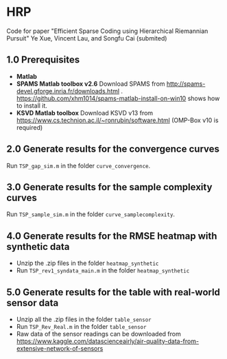 # HRP
Code for paper "Efficient Sparse Coding using Hierarchical Riemannian Pursuit" Ye Xue, Vincent Lau, and Songfu Cai (submited)

## 1.0 Prerequisites
+ **Matlab**
+ **SPAMS Matlab toolbox v2.6**
Download SPAMS from  http://spams-devel.gforge.inria.fr/downloads.html .
https://github.com/xhm1014/spams-matlab-install-on-win10 shows how to install it.
+ **KSVD Matlab toolbox**
Download KSVD v13 from https://www.cs.technion.ac.il/~ronrubin/software.html
(OMP-Box v10 is required)

## 2.0 Generate results for the convergence curves
Run   `TSP_gap_sim.m` in the folder `curve_convergence`.

## 3.0 Generate results for the sample complexity curves
Run  `TSP_sample_sim.m` in the folder `curve_samplecomplexity`.

## 4.0 Generate results for the RMSE heatmap with synthetic data
+ Unzip the .zip files in the folder `heatmap_synthetic`
+ Run `TSP_rev1_syndata_main.m` in the folder `heatmap_synthetic`

## 5.0 Generate results for the table with real-world sensor data
+ Unzip all the .zip files in the folder `table_sensor`
+ Run `TSP_Rev_Real.m` in the folder `table_sensor`
+ Raw data of the sensor readings can be downloaded from https://www.kaggle.com/datascienceairly/air-quality-data-from-extensive-network-of-sensors
